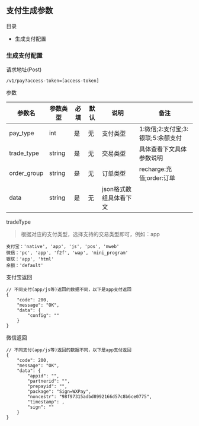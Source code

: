 ## 支付生成参数

目录

- 生成支付配置

### 生成支付配置

请求地址(Post)

```
/v1/pay?access-token=[access-token]
```

参数

参数名 | 参数类型 | 必填 | 默认 | 说明 | 备注
---|---|---|---|---|---
pay_type | int | 是 | 无 | 支付类型 | 1:微信;2:支付宝;3:银联;5:余额支付 |
trade_type | string | 是 | 无 | 交易类型 | 具体查看下文具体参数说明 |
order_group | string | 是 | 无 | 订单类型 | recharge:充值;order:订单 | 
data | string | 是 | 无 | json格式数组具体看下文 |

tradeType

> 根据对应的支付类型，选择支持的交易类型即可，例如：app

```
支付宝：'native', 'app', 'js', 'pos', 'mweb'
微信：'pc', 'app', 'f2f', 'wap', 'mini_program'
银联：'app', 'html'
余额：'default'
```

支付宝返回

```
// 不同支付(app/js等)返回的数据不同，以下是app支付返回
{
    "code": 200,
    "message": "OK",
    "data": {
        "config": ""
    }
}
```

微信返回

```
// 不同支付(app/js等)返回的数据不同，以下是app支付返回
{
    "code": 200,
    "message": "OK",
    "data": {
        "appid": "",
        "partnerid": "",
        "prepayid": "",
        "package": "Sign=WXPay",
        "noncestr": "98f97315adbd8992166d57c8b6ce0775",
        "timestamp": ,
        "sign": ""
    }
}
```